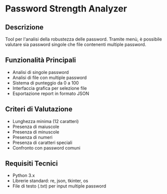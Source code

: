# Password Strength Analyzer

## Descrizione
Tool per l'analisi della robustezza delle password. Tramite menù, è possibile valutare sia password singole che file contenenti multiple password.

## Funzionalità Principali
- Analisi di singole password
- Analisi di file con multiple password
- Sistema di punteggio da 0 a 100
- Interfaccia grafica per selezione file
- Esportazione report in formato JSON

## Criteri di Valutazione
- Lunghezza minima (12 caratteri)
- Presenza di maiuscole
- Presenza di minuscole
- Presenza di numeri
- Presenza di caratteri speciali
- Confronto con password comuni

## Requisiti Tecnici
- Python 3.x
- Librerie standard: re, json, tkinter, os
- File di testo (.txt) per input multiple password

